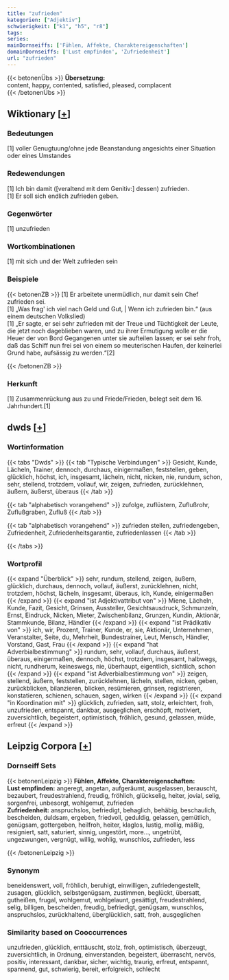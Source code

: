 ```yaml
---
title: "zufrieden"
kategorien: ["Adjektiv"]
schwierigkeit: ["k1", "h5", "r8"]
tags:
series:
mainDornseiffs: ['Fühlen, Affekte, Charaktereigenschaften']
domainDornseiffs: ['Lust empfinden', 'Zufriedenheit']
url: "zufrieden"
---
```


{{< betonenÜbs >}}
**Übersetzung:**  
content, happy, contented, satisfied, pleased, complacent  
{{< /betonenÜbs >}}

## Wiktionary [[+](https://de.wiktionary.org/wiki/zufrieden)]

### Bedeutungen
[1] voller Genugtuung/ohne jede Beanstandung angesichts einer Situation oder eines Umstandes  

### Redewendungen
[1] Ich bin damit ([veraltend mit dem Genitiv:] dessen) zufrieden.  
[1] Er soll sich endlich zufrieden geben.  

### Gegenwörter
[1] unzufrieden  

### Wortkombinationen
[1] mit sich und der Welt zufrieden sein  

### Beispiele
{{< betonenZB >}}
[1] Er arbeitete unermüdlich, nur damit sein Chef zufrieden sei.  
[1] „Was frag' ich viel nach Geld und Gut, | Wenn ich zufrieden bin.“ (aus einem deutschen Volkslied)  
[1] „Er sagte, er sei sehr zufrieden mit der Treue und Tüchtigkeit der Leute, die jetzt noch dageblieben waren, und zu ihrer Ermutigung wolle er die Heuer der von Bord Gegangenen unter sie aufteilen lassen; er sei sehr froh, daß das Schiff nun frei sei von einem so meuterischen Haufen, der keinerlei Grund habe, aufsässig zu werden.“[2]  

{{< /betonenZB >}}
### Herkunft
[1] Zusammenrückung aus zu und Friede/Frieden, belegt seit dem 16. Jahrhundert.[1]  



## dwds [[+](https://www.dwds.de/wb/zufrieden)]

### Wortinformation
{{< tabs "Dwds" >}}
{{< tab "Typische Verbindungen" >}}
Gesicht, Kunde, Lächeln, Trainer, dennoch, durchaus, einigermaßen, feststellen, geben, glücklich, höchst, ich, insgesamt, lächeln, nicht, nicken, nie, rundum, schon, sehr, stellend, trotzdem, vollauf, wir, zeigen, zufrieden, zurücklehnen, äußern, äußerst, überaus
{{< /tab >}}

{{< tab "alphabetisch vorangehend" >}}
zufolge, zuflüstern, Zuflußrohr, Zuflußgraben, Zufluß
{{< /tab >}}

{{< tab "alphabetisch vorangehend" >}}
zufrieden stellen, zufriedengeben, Zufriedenheit, Zufriedenheitsgarantie, zufriedenlassen
{{< /tab >}}

{{< /tabs >}}

### Wortprofil
{{< expand "Überblick" >}} sehr, rundum, stellend, zeigen, äußern, glücklich, durchaus, dennoch, vollauf, äußerst, zurücklehnen, nicht, trotzdem, höchst, lächeln, insgesamt, überaus, ich, Kunde, einigermaßen {{< /expand >}}
{{< expand "ist Adjektivattribut von" >}} Miene, Lächeln, Kunde, Fazit, Gesicht, Grinsen, Aussteller, Gesichtsausdruck, Schmunzeln, Ernst, Eindruck, Nicken, Mieter, Zwischenbilanz, Grunzen, Kundin, Aktionär, Stammkunde, Bilanz, Händler {{< /expand >}}
{{< expand "ist Prädikativ von" >}} ich, wir, Prozent, Trainer, Kunde, er, sie, Aktionär, Unternehmen, Veranstalter, Seite, du, Mehrheit, Bundestrainer, Leut, Mensch, Händler, Vorstand, Gast, Frau {{< /expand >}}
{{< expand "hat Adverbialbestimmung" >}} rundum, sehr, vollauf, durchaus, äußerst, überaus, einigermaßen, dennoch, höchst, trotzdem, insgesamt, halbwegs, nicht, rundherum, keineswegs, nie, überhaupt, eigentlich, sichtlich, schon {{< /expand >}}
{{< expand "ist Adverbialbestimmung von" >}} zeigen, stellend, äußern, feststellen, zurücklehnen, lächeln, stellen, nicken, geben, zurückblicken, bilanzieren, blicken, resümieren, grinsen, registrieren, konstatieren, schienen, schauen, sagen, wirken {{< /expand >}}
{{< expand "in Koordination mit" >}} glücklich, zufrieden, satt, stolz, erleichtert, froh, unzufrieden, entspannt, dankbar, ausgeglichen, erschöpft, motiviert, zuversichtlich, begeistert, optimistisch, fröhlich, gesund, gelassen, müde, erfreut {{< /expand >}}

## Leipzig Corpora [[+](https://corpora.uni-leipzig.de/en/res?word=zufrieden&corpusId=deu_newscrawl-public_2018)]

### Dornseiff Sets
{{< betonenLeipzig >}}
**Fühlen, Affekte, Charaktereigenschaften:**  
**Lust empfinden:** angeregt, angetan, aufgeräumt, ausgelassen, berauscht, bezaubert, freudestrahlend, freudig, fröhlich, glückselig, heiter, jovial, selig, sorgenfrei, unbesorgt, wohlgemut, zufrieden  
**Zufriedenheit:** anspruchslos, befriedigt, behaglich, behäbig, beschaulich, bescheiden, duldsam, ergeben, friedvoll, geduldig, gelassen, gemütlich, genügsam, gottergeben, heilfroh, heiter, klaglos, lustig, mollig, mäßig, resigniert, satt, saturiert, sinnig, ungestört, more..., ungetrübt, ungezwungen, vergnügt, willig, wohlig, wunschlos, zufrieden, less  

{{< /betonenLeipzig >}}

### Synonym
beneidenswert, voll, fröhlich, beruhigt, einwilligen, zufriedengestellt, zusagen, glücklich, selbstgenügsam, zustimmen, beglückt, übersatt, gutheißen, frugal, wohlgemut, wohlgelaunt, gesättigt, freudestrahlend, selig, billigen, bescheiden, freudig, befriedigt, genügsam, wunschlos, anspruchslos, zurückhaltend, überglücklich, satt, froh, ausgeglichen


### Similarity based on Cooccurrences
unzufrieden, glücklich, enttäuscht, stolz, froh, optimistisch, überzeugt, zuversichtlich, in Ordnung, einverstanden, begeistert, überrascht, nervös, positiv, interessant, dankbar, sicher, wichtig, traurig, erfreut, entspannt, spannend, gut, schwierig, bereit, erfolgreich, schlecht

